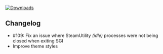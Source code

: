 [![Downloads](https://img.shields.io/github/downloads/zevnda/steam-game-idler/1.8.0/total?style=for-the-badge&logo=github&color=137eb5)](https://github.com/zevnda/steam-game-idler/releases/download/1.8.0/Steam.Game.Idler_1.8.0_x64-setup.exe)

## Changelog
- #109: Fix an issue where SteamUtility *(idle)* processes were not being closed when exiting SGI
- Improve theme styles
